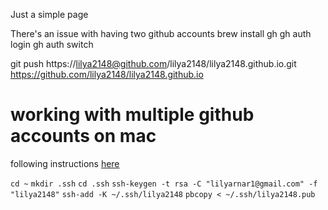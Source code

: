 Just a simple page


There's an issue with having two github accounts
brew install gh
gh auth login
gh auth switch

git push https://lilya2148@github.com/lilya2148/lilya2148.github.io.git
https://github.com/lilya2148/lilya2148.github.io

# working with multiple github accounts on mac
following instructions [here](https://gist.github.com/rahularity/86da20fe3858e6b311de068201d279e3)

`cd ~`
`mkdir .ssh`
`cd .ssh`
`ssh-keygen -t rsa -C "lilyarnar1@gmail.com" -f "lilya2148"`
`ssh-add -K ~/.ssh/lilya2148`
``pbcopy < ~/.ssh/lilya2148.pub``

